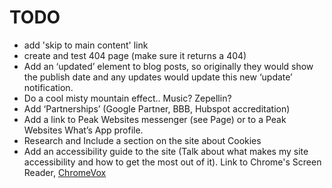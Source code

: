 
# TODO

* add 'skip to main content' link
* create and test 404 page (make sure it returns a 404)
* Add an ‘updated’ element to blog posts, so originally they would show the publish date and any updates would update this new ‘update’ notification.
* Do a cool misty mountain effect.. Music? Zepellin?
* Add ‘Partnerships’ (Google Partner, BBB, Hubspot accreditation)
* Add a link to Peak Websites messenger (see Page) or to a Peak Websites What’s App profile.
* Research and Include a section on the site about Cookies
* Add an accessibility guide to the site (Talk about what makes my site accessibility and how to get the most out of it). Link to Chrome's Screen Reader, [ChromeVox](https://chrome.google.com/webstore/detail/chromevox/kgejglhpjiefppelpmljglcjbhoiplfn?hl=en)
